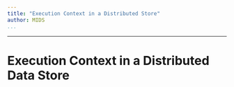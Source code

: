 ```yaml
---
title: "Execution Context in a Distributed Store"
author: MIDS
...
```


---

# Execution Context in a Distributed Data Store
